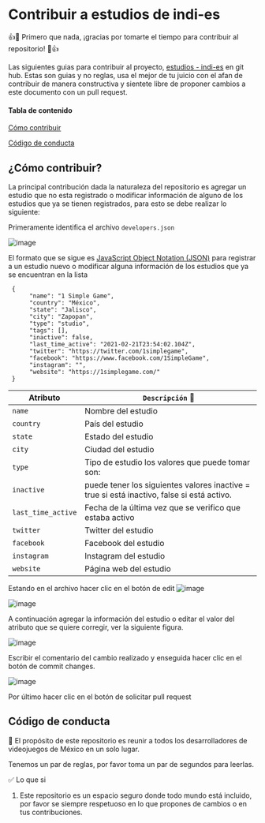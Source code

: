# Contribuir a estudios de indi-es
:+1::tada: Primero que nada, ¡gracias por tomarte el tiempo para contribuir al repositorio! :tada::+1:

Las siguientes guias para contribuir al proyecto, [estudios - indi-es](https://github.com/indi-es/estudios) en git hub.
 Estas son guias y no reglas, usa el mejor de tu juicio con el afan de contribuir de manera constructiva y sientete libre de proponer cambios a este documento con un pull request.

#### Tabla de contenido
[Cómo contribuir](#cómo-contribuir)

[Código de conducta](#código-de-conducta)


## ¿Cómo contribuir?

La principal contribución dada la naturaleza del repositorio es agregar un estudio que no esta registrado o modificar información de alguno de los estudios que ya se tienen registrados, para esto se debe realizar lo siguiente:

Primeramente identifica el archivo ```developers.json```

![image](https://user-images.githubusercontent.com/24782574/112929776-4f229680-90d6-11eb-93ec-87b59dd4e5a8.png)

El formato que se sigue es [JavaScript Object Notation (JSON)](https://www.json.org/) para registrar a un estudio nuevo o modificar alguna información de los estudios que ya se encuentran en la lista 

```
 {
      "name": "1 Simple Game",
      "country": "México",
      "state": "Jalisco",
      "city": "Zapopan",
      "type": "studio",
      "tags": [],
      "inactive": false,
      "last_time_active": "2021-02-21T23:54:02.104Z",
      "twitter": "https://twitter.com/1simplegame",
      "facebook": "https://www.facebook.com/1SimpleGame",
      "instagram": "",
      "website": "https://1simplegame.com/"
 }
```

| Atributo | `Descripción` :mag_right: |
| --- | --- |
| `name` | Nombre del estudio |
| `country` | País del estudio |
| `state` | Estado del estudio |
| `city` | Ciudad del estudio |
| `type` | Tipo de estudio los valores que puede tomar son:  |
| `inactive` | puede tener los siguientes valores  inactive = true si está inactivo, false si está activo. |
| `last_time_active` | Fecha de la última vez que se verifico que estaba activo |
| `twitter` | Twitter del estudio |
| `facebook` | Facebook del estudio |
| `instagram` | Instagram del estudio |
| `website` | Página web del estudio |

Estando en el archivo hacer clic en el botón de edit ![image](https://user-images.githubusercontent.com/24782574/113086265-8d838880-919e-11eb-9939-aaf2f3b8c676.png)

![image](https://user-images.githubusercontent.com/24782574/113086200-6e84f680-919e-11eb-870b-9fab55da6d91.png)

A continuación agregar la información del estudio o editar el valor del atributo que se quiere corregir, ver la siguiente figura.

![image](https://user-images.githubusercontent.com/24782574/113085889-e30b6580-919d-11eb-9857-d0845e19c199.png)

Escribir el comentario del cambio realizado y enseguida hacer clic en el botón de commit changes.

![image](https://user-images.githubusercontent.com/24782574/113086028-1817b800-919e-11eb-8f1c-0e1bf8557cb6.png)

Por último hacer clic en el botón de solicitar pull request

## Código de conducta


:star2: El propósito de este repositorio es reunir a todos los desarrolladores de videojuegos de México en un solo lugar.

Tenemos un par de reglas, por favor toma un par de segundos para leerlas.

:white_check_mark: Lo que si

1. Este repositorio es un espacio seguro donde todo mundo está incluido, por favor se siempre respetuoso en lo que propones de cambios o en tus contribuciones.
